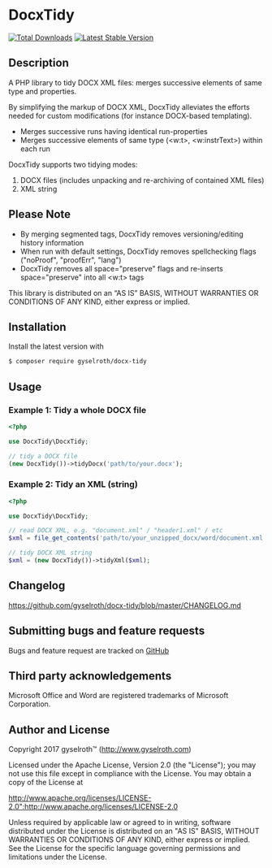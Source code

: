 DocxTidy
========

[![Total Downloads](https://img.shields.io/packagist/dt/gyselroth/docx-tidy.svg)](https://packagist.org/packages/gyselroth/docx-tidy)
[![Latest Stable Version](https://img.shields.io/packagist/v/gyselroth/docx-tidy.svg)](https://packagist.org/packages/gyselroth/docx-tidy)


Description
-----------

A PHP library to tidy DOCX XML files: merges successive elements of same type and properties.

By simplifying the markup of DOCX XML, DocxTidy alleviates the efforts needed for custom modifications (for instance DOCX-based templating).

* Merges successive runs having identical run-properties
* Merges successive elements of same type (&lt;w:t&gt;, &lt;w:instrText&gt;) within each run


DocxTidy supports two tidying modes:

1. DOCX files (includes unpacking and re-archiving of contained XML files)
2. XML string


Please Note
-----------

* By merging segmented tags, DocxTidy removes versioning/editing history information
* When run with default settings, DocxTidy removes spellchecking flags ("noProof", "proofErr", "lang")
* DocxTidy removes all space="preserve" flags and re-inserts space="preserve" into all &lt;w:t&gt; tags

This library is distributed on an “AS IS” BASIS, WITHOUT WARRANTIES OR CONDITIONS OF ANY KIND, 
either express or implied.


Installation
------------

Install the latest version with

```bash
$ composer require gyselroth/docx-tidy
```


Usage
-----

### Example 1: Tidy a whole DOCX file

```php
<?php

use DocxTidy\DocxTidy;

// tidy a DOCX file
(new DocxTidy())->tidyDocx('path/to/your.docx');
```

### Example 2: Tidy an XML (string)

```php
<?php

use DocxTidy\DocxTidy;

// read DOCX XML, e.g. "document.xml" / "header1.xml" / etc
$xml = file_get_contents('path/to/your_unzipped_docx/word/document.xml');

// tidy DOCX XML string
$xml = (new DocxTidy())->tidyXml($xml);
```


Changelog
---------

https://github.com/gyselroth/docx-tidy/blob/master/CHANGELOG.md


Submitting bugs and feature requests
------------------------------------

Bugs and feature request are tracked on [GitHub](https://github.com/gyselroth/docx-tidy/issues)


Third party acknowledgements
----------------------------

Microsoft Office and Word are registered trademarks of Microsoft Corporation.


Author and License
------------------

Copyright 2017 gyselroth™ (http://www.gyselroth.com)

Licensed under the Apache License, Version 2.0 (the "License");
you may not use this file except in compliance with the License.
You may obtain a copy of the License at

http://www.apache.org/licenses/LICENSE-2.0":http://www.apache.org/licenses/LICENSE-2.0

Unless required by applicable law or agreed to in writing, software
distributed under the License is distributed on an "AS IS" BASIS,
WITHOUT WARRANTIES OR CONDITIONS OF ANY KIND, either express or implied.
See the License for the specific language governing permissions and
limitations under the License.
